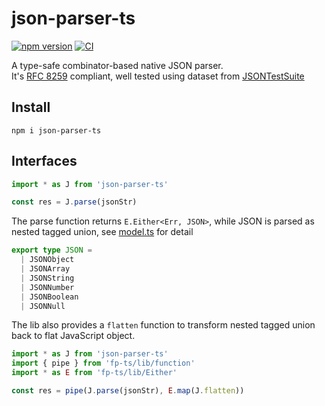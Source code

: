 # json-parser-ts

[![npm version](https://img.shields.io/npm/v/json-parser-ts.svg?style=flat)](https://www.npmjs.com/package/json-parser-ts) [![CI](https://github.com/wddwycc/json-parser-ts/workflows/CI/badge.svg)](https://github.com/wddwycc/json-parser-ts/actions?query=workflow%3ACI)

A type-safe combinator-based native JSON parser.  
It's [RFC 8259](https://tools.ietf.org/html/rfc8259) compliant, well tested using dataset from [JSONTestSuite](https://github.com/nst/JSONTestSuite)

## Install

```shell
npm i json-parser-ts
```

## Interfaces

```typescript
import * as J from 'json-parser-ts'

const res = J.parse(jsonStr)
```

The parse function returns `E.Either<Err, JSON>`, while JSON is parsed as nested tagged union, see [model.ts](https://github.com/wddwycc/json-parser-ts/blob/main/src/model.ts) for detail

```typescript
export type JSON =
  | JSONObject
  | JSONArray
  | JSONString
  | JSONNumber
  | JSONBoolean
  | JSONNull
```

The lib also provides a `flatten` function to transform nested tagged union back to flat JavaScript object.

```typescript
import * as J from 'json-parser-ts'
import { pipe } from 'fp-ts/lib/function'
import * as E from 'fp-ts/lib/Either'

const res = pipe(J.parse(jsonStr), E.map(J.flatten))
```
